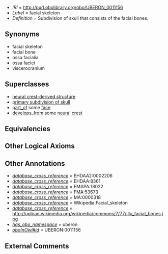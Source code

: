  * *IRI* = http://purl.obolibrary.org/obo/UBERON_0011156
 * *Label* = facial skeleton
 * *Definition* = Subdivision of skull that consists of the facial bones.

## Synonyms

 * facial skeleton
 * facial bone
 * ossa facialia
 * ossa faciei
 * viscerocranium

## Superclasses

 * [neural crest-derived structure](../../UBERON/13/UBERON_0010313.md)
 * [primary subdivision of skull](../../UBERON/58/UBERON_0011158.md)
 * [part_of](../../BFO/50/BFO_0000050.md) some [face](../../UBERON/56/UBERON_0001456.md)
 * [develops_from](../../RO/02/RO_0002202.md) some [neural crest](../../UBERON/42/UBERON_0002342.md)

## Equivalencies


## Other Logical Axioms


## Other Annotations

 * *[database_cross_reference](../../ef/oboInOwl#hasDbXref.md)* = EHDAA2:0002206
 * *[database_cross_reference](../../ef/oboInOwl#hasDbXref.md)* = EHDAA:8361
 * *[database_cross_reference](../../ef/oboInOwl#hasDbXref.md)* = EMAPA:18022
 * *[database_cross_reference](../../ef/oboInOwl#hasDbXref.md)* = FMA:53673
 * *[database_cross_reference](../../ef/oboInOwl#hasDbXref.md)* = MA:0000318
 * *[database_cross_reference](../../ef/oboInOwl#hasDbXref.md)* = Wikipedia:Facial_skeleton
 * *[database_cross_reference](../../ef/oboInOwl#hasDbXref.md)* = http://upload.wikimedia.org/wikipedia/commons/7/77/Illu_facial_bones.jpg
 * *[has_obo_namespace](../../ce/oboInOwl#hasOBONamespace.md)* = uberon
 * *[oboInOwl#id](../../id/oboInOwl#id.md)* = UBERON:0011156

## External Comments

